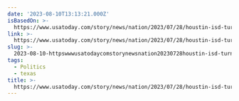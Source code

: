 ```yaml
---
date: '2023-08-10T13:13:21.000Z'
isBasedOn: >-
  https://www.usatoday.com/story/news/nation/2023/07/28/houstin-isd-turns-libraries-in-part-into-student-discipline-centers/70487604007/
link: >-
  https://www.usatoday.com/story/news/nation/2023/07/28/houstin-isd-turns-libraries-in-part-into-student-discipline-centers/70487604007/
slug: >-
  2023-08-10-httpswwwusatodaycomstorynewsnation20230728houstin-isd-turns-libraries-in-part-into-student-discipline-centers70487604007
tags:
  - Politics
  - texas
title: >-
  https://www.usatoday.com/story/news/nation/2023/07/28/houstin-isd-turns-libraries-in-part-into-student-discipline-centers/70487604007/
---
```



